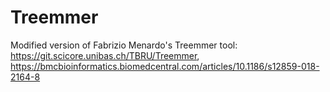 # Treemmer

Modified version of Fabrizio Menardo's Treemmer tool: https://git.scicore.unibas.ch/TBRU/Treemmer, https://bmcbioinformatics.biomedcentral.com/articles/10.1186/s12859-018-2164-8

